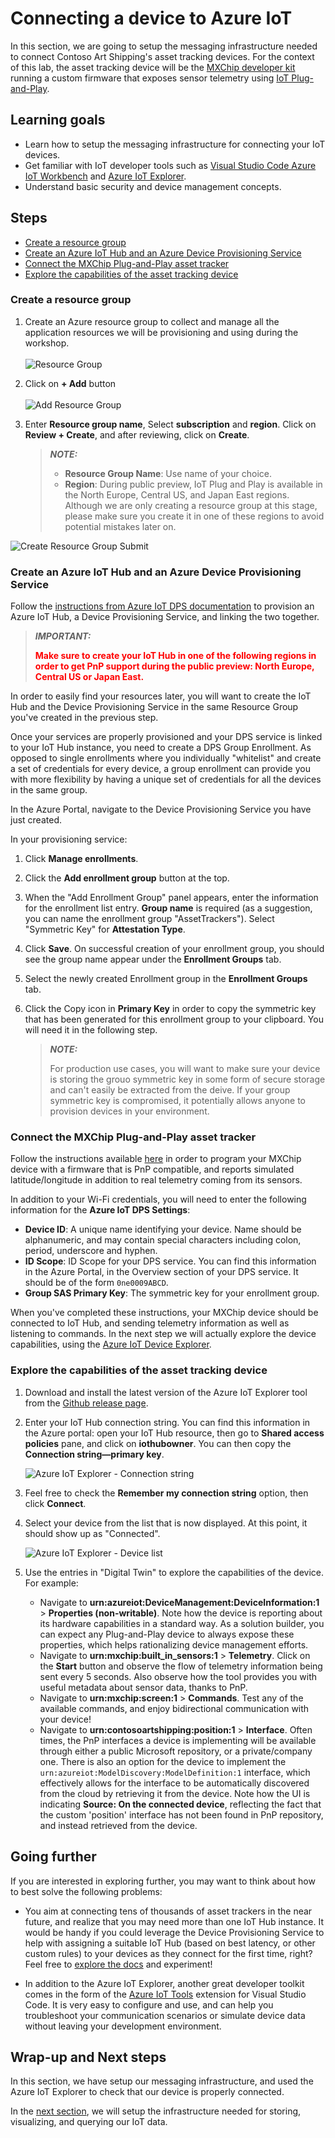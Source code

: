 # Connecting a device to Azure IoT <!-- omit in toc -->

In this section, we are going to setup the messaging infrastructure needed to connect Contoso Art Shipping's asset tracking devices. For the context of this lab, the asset tracking device will be the [MXChip developer kit](https://microsoft.github.io/azure-iot-developer-kit/) running a custom firmware that exposes sensor telemetry using [IoT Plug-and-Play](https://docs.microsoft.com/en-us/azure/iot-pnp/overview-iot-plug-and-play).

## Learning goals <!-- omit in toc -->

* Learn how to setup the messaging infrastructure for connecting your IoT devices.
* Get familiar with IoT developer tools such as [Visual Studio Code Azure IoT Workbench](https://marketplace.visualstudio.com/items?itemName=vsciot-vscode.vscode-iot-workbench) and [Azure IoT Explorer](https://github.com/Azure/azure-iot-explorer).
* Understand basic security and device management concepts.

## Steps <!-- omit in toc -->

* [Create a resource group](#create-a-resource-group)
* [Create an Azure IoT Hub and an Azure Device Provisioning Service](#create-an-azure-iot-hub-and-an-azure-device-provisioning-service)
* [Connect the MXChip Plug-and-Play asset tracker](#connect-the-mxchip-plug-and-play-asset-tracker)
* [Explore the capabilities of the asset tracking device](#explore-the-capabilities-of-the-asset-tracking-device)

### Create a resource group

1. Create an Azure resource group to collect and manage all the application resources we will be provisioning and using during the workshop.  
\
![Resource Group](assets/01_Create_Resource_Group.png)

1. Click on **+ Add** button  
\
![Add Resource Group](assets/02_Create_Resource_Group_Create.png)

1. Enter **Resource group name**,  Select **subscription** and **region**. Click on **Review + Create**, and after reviewing, click on **Create**.

    > **_NOTE:_**  
    >
    > * **Resource Group Name**: Use name of your choice.  
    > * **Region**: During public preview, IoT Plug and Play is available in the North Europe, Central US, and Japan East regions. Although we are only creating a resource group at this stage, please make sure you create it in one of these regions to avoid potential mistakes later on.

![Create Resource Group Submit](assets/03_Create_Resource_Group_Submit.png)

### Create an Azure IoT Hub and an Azure Device Provisioning Service

Follow the [instructions from Azure IoT DPS documentation](https://docs.microsoft.com/azure/iot-dps/quick-setup-auto-provision#create-an-iot-hub) to provision an Azure IoT Hub, a Device Provisioning Service, and linking the two together.

> **_IMPORTANT:_**  
>
>  <span style="color:red">**Make sure to create your IoT Hub in one of the following regions in order to get PnP support during the public preview: North Europe, Central US or Japan East.**</span>

In order to easily find your resources later, you will want to create the IoT Hub and the Device Provisioning Service in the same Resource Group you've created in the previous step.

Once your services are properly provisioned and your DPS service is linked to your IoT Hub instance, you need to create a DPS Group Enrollment. As opposed to single enrollments where you individually "whitelist" and create a set of credentials for every device, a group enrollment can provide you with more flexibility by having a unique set of credentials for all the devices in the same group.

In the Azure Portal, navigate to the Device Provisioning Service you have just created.

In your provisioning service:

1. Click **Manage enrollments**.
2. Click the **Add enrollment group** button at the top.
3. When the "Add Enrollment Group" panel appears, enter the information for the enrollment list entry. **Group name** is required (as a suggestion, you can name the enrollment group "AssetTrackers"). Select "Symmetric Key" for **Attestation Type**.
4. Click **Save**. On successful creation of your enrollment group, you should see the group name appear under the **Enrollment Groups** tab.
5. Select the newly created Enrollment group in the **Enrollment Groups** tab.
6. Click the Copy icon in **Primary Key** in order to copy the symmetric key that has been generated for this enrollment group to your clipboard. You will need it in the following step.

    > **_NOTE:_**  
    >
    > For production use cases, you will want to make sure your device is storing the grouo symmetric key in some form of secure storage and can't easily be extracted from the deive. If your group symmetric key is compromised, it potentially allows anyone to provision devices in your environment.

### Connect the MXChip Plug-and-Play asset tracker

Follow the instructions available [here](https://github.com/kartben/mxchip_pnp_asset_tracker) in order to program your MXChip device with a firmware that is PnP compatible, and reports simulated latitude/longitude in addition to real telemetry coming from its sensors.

In addition to your Wi-Fi credentials, you will need to enter the following information for the **Azure IoT DPS Settings**:

* **Device ID**: A unique name identifying your device. Name should be alphanumeric, and may contain special characters including colon, period, underscore and hyphen.
* **ID Scope**: ID Scope for your DPS service. You can find this information in the Azure Portal, in the Overview section of your DPS service. It should be of the form `0ne0009ABCD`.
* **Group SAS Primary Key**: The symmetric key for your enrollment group.

When you've completed these instructions, your MXChip device should be connected to IoT Hub, and sending telemetry information as well as listening to commands. In the next step we will actually explore the device capabilities, using the [Azure IoT Device Explorer](https://github.com/Azure/azure-iot-explorer).

### Explore the capabilities of the asset tracking device

1. Download and install the latest version of the Azure IoT Explorer tool from the [Github release page](https://github.com/Azure/azure-iot-explorer/releases/latest).

2. Enter your IoT Hub connection string. You can find this information in the Azure portal: open your IoT Hub resource, then go to **Shared access policies** pane, and click on **iothubowner**. You can then copy the **Connection string—primary key**.
  
    ![Azure IoT Explorer - Connection string](assets/iot-hub-explorer-connection-string.png)

3. Feel free to check the **Remember my connection string** option, then click **Connect**.

4. Select your device from the list that is now displayed. At this point, it should show up as "Connected".

    ![Azure IoT Explorer - Device list](assets/explorer-device-list.png)

5. Use the entries in "Digital Twin" to explore the capabilities of the device. For example:

    * Navigate to **urn:azureiot:DeviceManagement:DeviceInformation:1** > **Properties (non-writable)**. Note how the device is reporting about its hardware capabilities in a standard way. As a solution builder, you can expect any Plug-and-Play device to always expose these properties, which helps rationalizing device management efforts.
    * Navigate to **urn:mxchip:built_in_sensors:1** > **Telemetry**. Click on the **Start** button and observe the flow of telemetry information being sent every 5 seconds. Also observe how the tool provides you with useful metadata about sensor data, thanks to PnP.
    * Navigate to **urn:mxchip:screen:1** > **Commands**. Test any of the available commands, and enjoy  bidirectional communication with your device!
    * Navigate to **urn:contosoartshipping:position:1** > **Interface**. Often times, the PnP interfaces a device is implementing will be available through either a public Microsoft repository, or a private/company one. There is also an option for the device to implement the `urn:azureiot:ModelDiscovery:ModelDefinition:1` interface, which effectively allows for the interface to be automatically discovered from the cloud by retrieving it from the device. Note how the UI is indicating **Source: On the connected device**, reflecting the fact that the custom 'position' interface has not been found in PnP repository, and instead retrieved from the device.

## Going further <!-- omit in toc -->

If you are interested in exploring further, you may want to think about how to best solve the following problems:

* You aim at connecting tens of thousands of asset trackers in the near future, and realize that you may need more than one IoT Hub instance. It would be handy if you could leverage the Device Provisioning Service to help with assigning a suitable IoT Hub (based on best latency, or other custom rules) to your devices as they connect for the first time, right? Feel free to [explore the docs](https://docs.microsoft.com/en-us/azure/iot-dps/tutorial-set-up-cloud#set-the-allocation-policy-on-the-device-provisioning-service) and experiment!

* In addition to the Azure IoT Explorer, another great developer toolkit comes in the form of the [Azure IoT Tools](https://marketplace.visualstudio.com/items?itemName=vsciot-vscode.azure-iot-tools) extension for Visual Studio Code. It is very easy to configure and use, and can help you troubleshoot your communication scenarios or simulate device data without leaving your development environment.

## Wrap-up and Next steps <!-- omit in toc -->

In this section, we have setup our messaging infrastructure, and used the Azure IoT Explorer to check that our device is properly connected.

In the [next section](../step-002-setting-up-data-pipeline), we will setup the infrastructure needed for storing, visualizing, and querying our IoT data.
